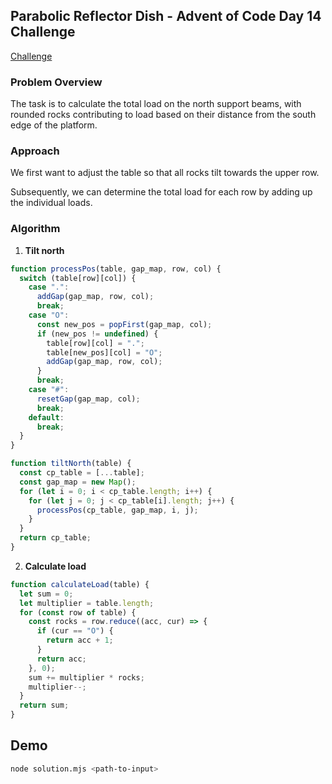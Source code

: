 ## Parabolic Reflector Dish - Advent of Code Day 14 Challenge

[Challenge](https://adventofcode.com/2023/day/14)

### Problem Overview

The task is to calculate the total load on the north support beams, with rounded rocks contributing to load based on their distance from the south edge of the platform.

### Approach

We first want to adjust the table so that all rocks tilt towards the upper row.

Subsequently, we can determine the total load for each row by adding up the individual loads.

### Algorithm

1. **Tilt north**

```js
function processPos(table, gap_map, row, col) {
  switch (table[row][col]) {
    case ".":
      addGap(gap_map, row, col);
      break;
    case "O":
      const new_pos = popFirst(gap_map, col);
      if (new_pos != undefined) {
        table[row][col] = ".";
        table[new_pos][col] = "O";
        addGap(gap_map, row, col);
      }
      break;
    case "#":
      resetGap(gap_map, col);
      break;
    default:
      break;
  }
}

function tiltNorth(table) {
  const cp_table = [...table];
  const gap_map = new Map();
  for (let i = 0; i < cp_table.length; i++) {
    for (let j = 0; j < cp_table[i].length; j++) {
      processPos(cp_table, gap_map, i, j);
    }
  }
  return cp_table;
}
```

2. **Calculate load**

```js
function calculateLoad(table) {
  let sum = 0;
  let multiplier = table.length;
  for (const row of table) {
    const rocks = row.reduce((acc, cur) => {
      if (cur == "O") {
        return acc + 1;
      }
      return acc;
    }, 0);
    sum += multiplier * rocks;
    multiplier--;
  }
  return sum;
}
```

## Demo

```bash
node solution.mjs <path-to-input>
```
